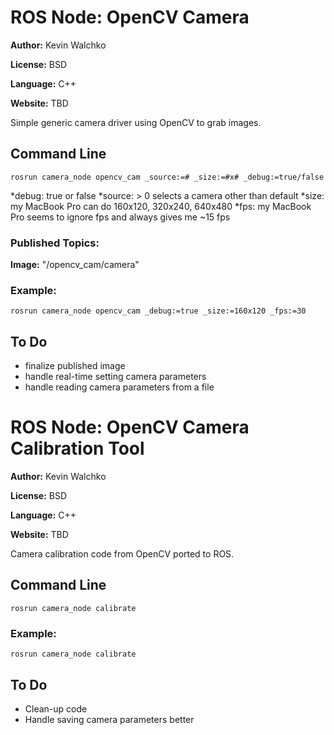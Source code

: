 # ROS Node: OpenCV Camera

**Author:** Kevin Walchko

**License:** BSD

**Language:** C++

**Website:** TBD

Simple generic camera driver using OpenCV to grab images.

## Command Line

	rosrun camera_node opencv_cam _source:=# _size:=#x# _debug:=true/false
 
*debug: true or false
 *source: > 0 selects a camera other than default
 *size: my MacBook Pro can do 160x120, 320x240, 640x480
 *fps: my MacBook Pro seems to ignore fps and always gives me ~15 fps

### Published Topics: 
**Image:** "/opencv_cam/camera"
 
 ### Example:
 	rosrun camera_node opencv_cam _debug:=true _size:=160x120 _fps:=30

## To Do

* finalize published image 
* handle real-time setting camera parameters 
* handle reading camera parameters from a file

# ROS Node: OpenCV Camera Calibration Tool

**Author:** Kevin Walchko

**License:** BSD

**Language:** C++

**Website:** TBD

Camera calibration code from OpenCV ported to ROS.

## Command Line

	rosrun camera_node calibrate
 
### Example:
 	rosrun camera_node calibrate

## To Do

* Clean-up code
* Handle saving camera parameters better


